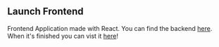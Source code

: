 ## Launch Frontend

Frontend Application made with React.
You can find the backend [here](https://github.com/jeremygigase/launch-backend).
When it's finished you can vist it [here](http://jg-launch.surge.sh/)!
